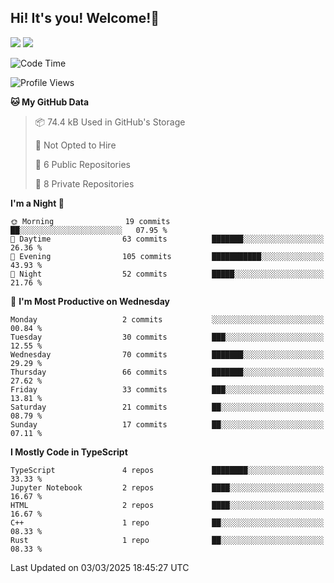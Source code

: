 ## Hi! It's you! Welcome!👋
<p align="left">
  <img src="https://github-readme-stats.vercel.app/api/top-langs/?username=Shanshuimei&theme=transparent&hide_border=true" />
  <img src="https://github-readme-stats.vercel.app/api/wakatime?username=Shanshuimei&theme=transparent&hide_border=true&layout=compact&langs_count=22" />
</p>

<!--START_SECTION:waka-->
![Code Time](http://img.shields.io/badge/Code%20Time-151%20hrs%2054%20mins-blue)

![Profile Views](http://img.shields.io/badge/Profile%20Views-1-blue)

**🐱 My GitHub Data** 

> 📦 74.4 kB Used in GitHub's Storage 
 > 
> 🚫 Not Opted to Hire
 > 
> 📜 6 Public Repositories 
 > 
> 🔑 8 Private Repositories 
 > 
**I'm a Night 🦉** 

```text
🌞 Morning                19 commits          ██░░░░░░░░░░░░░░░░░░░░░░░   07.95 % 
🌆 Daytime                63 commits          ███████░░░░░░░░░░░░░░░░░░   26.36 % 
🌃 Evening                105 commits         ███████████░░░░░░░░░░░░░░   43.93 % 
🌙 Night                  52 commits          █████░░░░░░░░░░░░░░░░░░░░   21.76 % 
```
📅 **I'm Most Productive on Wednesday** 

```text
Monday                   2 commits           ░░░░░░░░░░░░░░░░░░░░░░░░░   00.84 % 
Tuesday                  30 commits          ███░░░░░░░░░░░░░░░░░░░░░░   12.55 % 
Wednesday                70 commits          ███████░░░░░░░░░░░░░░░░░░   29.29 % 
Thursday                 66 commits          ███████░░░░░░░░░░░░░░░░░░   27.62 % 
Friday                   33 commits          ███░░░░░░░░░░░░░░░░░░░░░░   13.81 % 
Saturday                 21 commits          ██░░░░░░░░░░░░░░░░░░░░░░░   08.79 % 
Sunday                   17 commits          ██░░░░░░░░░░░░░░░░░░░░░░░   07.11 % 
```


**I Mostly Code in TypeScript** 

```text
TypeScript               4 repos             ████████░░░░░░░░░░░░░░░░░   33.33 % 
Jupyter Notebook         2 repos             ████░░░░░░░░░░░░░░░░░░░░░   16.67 % 
HTML                     2 repos             ████░░░░░░░░░░░░░░░░░░░░░   16.67 % 
C++                      1 repo              ██░░░░░░░░░░░░░░░░░░░░░░░   08.33 % 
Rust                     1 repo              ██░░░░░░░░░░░░░░░░░░░░░░░   08.33 % 
```




 Last Updated on 03/03/2025 18:45:27 UTC
<!--END_SECTION:waka-->
